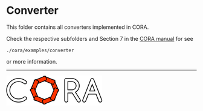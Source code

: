 # Converter

This folder contains all converters implemented in CORA.

Check the respective subfolders and Section 7 in the <a target='_blank' href="https://cora.in.tum.de/manual">CORA manual</a> for see

    ./cora/examples/converter

or more information.


<hr style="height: 1px;">

<img src="../app/images/coraLogo_readme.svg"/>